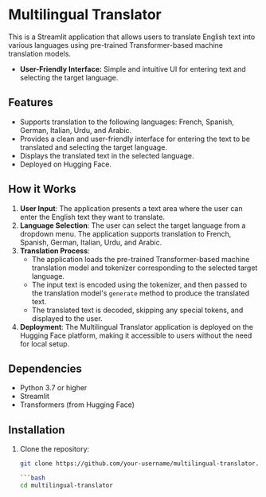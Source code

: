 # Multilingual Translator

This is a Streamlit application that allows users to translate English text into various languages using pre-trained Transformer-based machine translation models.
- **User-Friendly Interface:** Simple and intuitive UI for entering text and selecting the target language.

## Features

- Supports translation to the following languages: French, Spanish, German, Italian, Urdu, and Arabic.
- Provides a clean and user-friendly interface for entering the text to be translated and selecting the target language.
- Displays the translated text in the selected language.
- Deployed on Hugging Face.

## How it Works

1. **User Input**: The application presents a text area where the user can enter the English text they want to translate.
2. **Language Selection**: The user can select the target language from a dropdown menu. The application supports translation to French, Spanish, German, Italian, Urdu, and Arabic.
3. **Translation Process**:
   - The application loads the pre-trained Transformer-based machine translation model and tokenizer corresponding to the selected target language.
   - The input text is encoded using the tokenizer, and then passed to the translation model's `generate` method to produce the translated text.
   - The translated text is decoded, skipping any special tokens, and displayed to the user.
4. **Deployment**: The Multilingual Translator application is deployed on the Hugging Face platform, making it accessible to users without the need for local setup.

## Dependencies

- Python 3.7 or higher
- Streamlit
- Transformers (from Hugging Face)

## Installation

1. Clone the repository:

   ```bash
   git clone https://github.com/your-username/multilingual-translator.git

   ```bash
   cd multilingual-translator
